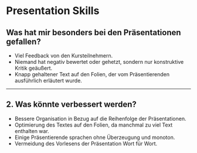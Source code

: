 # **Presentation Skills**

## **Was hat mir besonders bei den Präsentationen gefallen?**
- Viel Feedback von den Kursteilnehmern.  
- Niemand hat negativ bewertet oder gehetzt, sondern nur konstruktive Kritik geäußert.  
- Knapp gehaltener Text auf den Folien, der vom Präsentierenden ausführlich erläutert wurde.

---

## **2. Was könnte verbessert werden?**
- Bessere Organisation in Bezug auf die Reihenfolge der Präsentationen.  
- Optimierung des Textes auf den Folien, da manchmal zu viel Text enthalten war.  
- Einige Präsentierende sprachen ohne Überzeugung und monoton.  
- Vermeidung des Vorlesens der Präsentation Wort für Wort.
